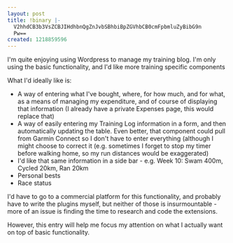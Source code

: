 ```yaml
---
layout: post
title: !binary |-
  V2hhdCB3b3VsZCBJIHdhbnQgZnJvbSBhbiBpZGVhbCB0cmFpbmluZyBibG9n
  Pw==
created: 1218859596
---
```

I'm quite enjoying using Wordpress to manage my training blog. I'm only using the basic functionality, and I'd like more training specific components

What I'd ideally like is: <ul>
	<li>A way of entering what I've bought, where, for how much, and for what, as a means of managing my expenditure, and of course of displaying that information (I already have a private Expenses page, this would replace that)</li>
	<li>A way of easily entering my Training Log information in a form, and then automatically updating the table. Even better, that component could pull from Garmin Connect so I don't have to enter everything (although I might choose to correct it (e.g. sometimes I forget to stop my timer before walking home, so my run distances would be exaggerated)</li>
	<li>I'd like that same information in a side bar - e.g. Week 10: Swam 400m, Cycled 20km, Ran 20km</li>
	<li>Personal bests</li>
	<li>Race status</li>
</ul>

I'd have to go to a commercial platform for this functionality, and probably have to write the plugins myself, but neither of those is insurmountable - more of an issue is finding the time to research and code the extensions.

However, this entry will help me focus my attention on what I actually want on top of basic functionality.
